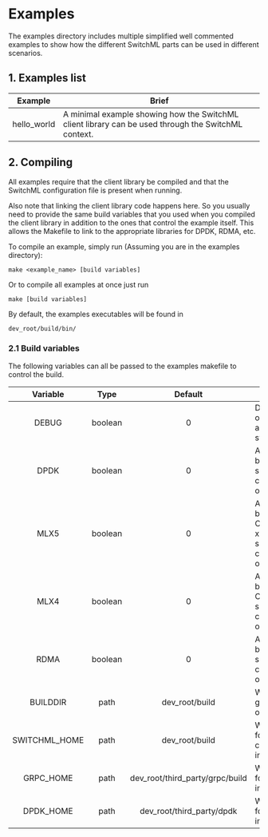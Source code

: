 # Examples

The examples directory includes multiple simplified well commented examples to show how the different SwitchML parts can be used in different scenarios.

## 1. Examples list

| Example | Brief |
|--|--|
| hello_world | A minimal example showing how the SwitchML client library can be used through the SwitchML context. |

## 2. Compiling

All examples require that the client library be compiled and that the SwitchML configuration file is present when running.

Also note that linking the client library code happens here.
So you usually need to provide the same build variables that you used when you compiled the client library in addition to the ones that control the example itself.
This allows the Makefile to link to the appropriate libraries for DPDK, RDMA, etc.

To compile an example, simply run (Assuming you are in the examples directory):

    make <example_name> [build variables]

Or to compile all examples at once just run 

    make [build variables]

By default, the examples executables will be found in 

    dev_root/build/bin/

### 2.1 Build variables

The following variables can all be passed to the examples makefile to control the build.

| Variable | Type | Default | Usage |
|:--:|:--:|:--:|--|
| DEBUG | boolean | 0 | Disable optimizations, add debug symbols. |
| DPDK | boolean | 0 | Add dpdk backend specific compiler/linker options. |
| MLX5 | boolean | 0 | Add dpdk backend Connect-x5/Connect-x4 specific compiler/linker options. |
| MLX4 | boolean | 0 | Add dpdk backend Connect-x3 specific compiler/linker options. |
| RDMA | boolean | 0 | Add rdma backend specific compiler/linker options. |
| BUILDDIR | path | dev_root/build | Where to store generated objects/binaries | 
| SWITCHML_HOME | path | dev_root/build | Where to look for the switchml client library installation |
| GRPC_HOME | path | dev_root/third_party/grpc/build | Where to look for the GRPC installation |
| DPDK_HOME | path | dev_root/third_party/dpdk | Where to look for the DPDK installation |
